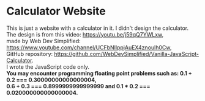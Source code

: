# Calculator Website

This is just a website with a calculator in it. I didn't design the calculator.\
The design is from this video: https://youtu.be/j59qQ7YWLxw, \
made by Web Dev Simplified: https://www.youtube.com/channel/UCFbNIlppjAuEX4znoulh0Cw, \
GitHub repository: https://github.com/WebDevSimplified/Vanilla-JavaScript-Calculator. \
I wrote the JavaScript code only.\
**You may encounter programming floating point problems such as: 0.1 + 0.2 === 0.30000000000000004,\
0.6 + 0.3 === 0.8999999999999999 and 0.1 * 0.2 === 0.020000000000000004.**
